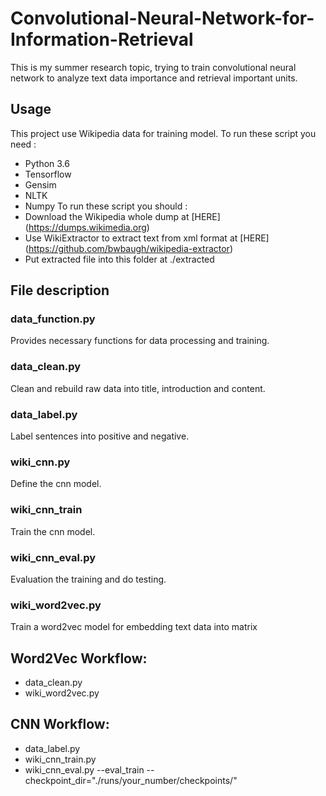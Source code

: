 # Convolutional-Neural-Network-for-Information-Retrieval
This is my summer research topic, trying to train convolutional neural network to analyze text data importance and retrieval important units.
## Usage
This project use Wikipedia data for training model.
To run these script you need :
  - Python 3.6
  - Tensorflow
  - Gensim
  - NLTK
  - Numpy
To run these script you should :
  - Download the Wikipedia whole dump at [HERE] (https://dumps.wikimedia.org)
  - Use WikiExtractor to extract text from xml format at [HERE] (https://github.com/bwbaugh/wikipedia-extractor)
  - Put extracted file into this folder at ./extracted
## File description
### data_function.py
Provides necessary functions for data processing and training.
### data_clean.py
Clean and rebuild raw data into title, introduction and content.
### data_label.py
Label sentences into positive and negative.
### wiki_cnn.py
Define the cnn model.
### wiki_cnn_train
Train the cnn model.
### wiki_cnn_eval.py
Evaluation the training and do testing.
### wiki_word2vec.py
Train a word2vec model for embedding text data into matrix

## Word2Vec Workflow:
- data_clean.py
- wiki_word2vec.py
## CNN Workflow:
- data_label.py
- wiki_cnn_train.py
- wiki_cnn_eval.py --eval_train --checkpoint_dir="./runs/your_number/checkpoints/"